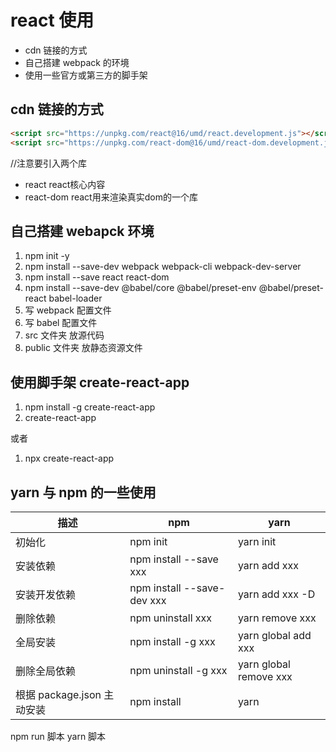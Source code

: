 # react 使用

- cdn 链接的方式
- 自己搭建 webpack 的环境
- 使用一些官方或第三方的脚手架

## cdn 链接的方式

```html
<script src="https://unpkg.com/react@16/umd/react.development.js"></script>
<script src="https://unpkg.com/react-dom@16/umd/react-dom.development.js"></script>
```
//注意要引入两个库
- react         react核心内容
- react-dom     react用来渲染真实dom的一个库

## 自己搭建 webapck 环境

1. npm init -y
2. npm install --save-dev webpack webpack-cli webpack-dev-server
3. npm install --save react react-dom
4. npm install --save-dev @babel/core @babel/preset-env @babel/preset-react babel-loader
5. 写 webpack 配置文件
6. 写 babel 配置文件
7. src 文件夹 放源代码
8. public 文件夹 放静态资源文件

## 使用脚手架 create-react-app

1. npm install -g create-react-app
2. create-react-app <ProjectName>

或者

1. npx create-react-app <ProjectName>

## yarn 与 npm 的一些使用

| 描述                       | npm                        | yarn                   |
| -------------------------- | -------------------------- | ---------------------- |
| 初始化                     | npm init                   | yarn init              |
| 安装依赖                   | npm install --save xxx     | yarn add xxx           |
| 安装开发依赖               | npm install --save-dev xxx | yarn add xxx -D        |
| 删除依赖                   | npm uninstall xxx          | yarn remove xxx        |
| 全局安装                   | npm install -g xxx         | yarn global add xxx    |
| 删除全局依赖               | npm uninstall -g xxx       | yarn global remove xxx |
| 根据 package.json 主动安装 | npm install                | yarn                   |

npm run 脚本
yarn 脚本

